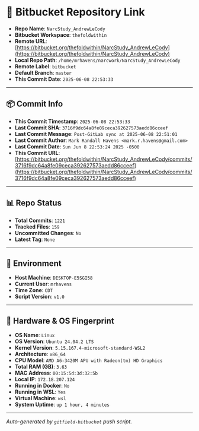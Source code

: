 # 🔗 Bitbucket Repository Link

- **Repo Name**: `NarcStudy_AndrewLeCody`
- **Bitbucket Workspace**: `thefoldwithin`
- **Remote URL**: [https://bitbucket.org/thefoldwithin/NarcStudy_AndrewLeCody](https://bitbucket.org/thefoldwithin/NarcStudy_AndrewLeCody)
- **Local Repo Path**: `/home/mrhavens/narcwork/NarcStudy_AndrewLeCody`
- **Remote Label**: `bitbucket`
- **Default Branch**: `master`
- **This Commit Date**: `2025-06-08 22:53:33`

---

## 📦 Commit Info

- **This Commit Timestamp**: `2025-06-08 22:53:33`
- **Last Commit SHA**: `3716f9dc64a8fe09ceca392627573aedd86cceef`
- **Last Commit Message**: `Post-GitLab sync at 2025-06-08 22:51:01`
- **Last Commit Author**: `Mark Randall Havens <mark.r.havens@gmail.com>`
- **Last Commit Date**: `Sun Jun 8 22:53:24 2025 -0500`
- **This Commit URL**: [https://bitbucket.org/thefoldwithin/NarcStudy_AndrewLeCody/commits/3716f9dc64a8fe09ceca392627573aedd86cceef](https://bitbucket.org/thefoldwithin/NarcStudy_AndrewLeCody/commits/3716f9dc64a8fe09ceca392627573aedd86cceef)

---

## 📊 Repo Status

- **Total Commits**: `1221`
- **Tracked Files**: `159`
- **Uncommitted Changes**: `No`
- **Latest Tag**: `None`

---

## 🧭 Environment

- **Host Machine**: `DESKTOP-E5SGI58`
- **Current User**: `mrhavens`
- **Time Zone**: `CDT`
- **Script Version**: `v1.0`

---

## 🧬 Hardware & OS Fingerprint

- **OS Name**: `Linux`
- **OS Version**: `Ubuntu 24.04.2 LTS`
- **Kernel Version**: `5.15.167.4-microsoft-standard-WSL2`
- **Architecture**: `x86_64`
- **CPU Model**: `AMD A6-3420M APU with Radeon(tm) HD Graphics`
- **Total RAM (GB)**: `3.63`
- **MAC Address**: `00:15:5d:3d:32:5b`
- **Local IP**: `172.18.207.124`
- **Running in Docker**: `No`
- **Running in WSL**: `Yes`
- **Virtual Machine**: `wsl`
- **System Uptime**: `up 1 hour, 4 minutes`

---

_Auto-generated by `gitfield-bitbucket` push script._
